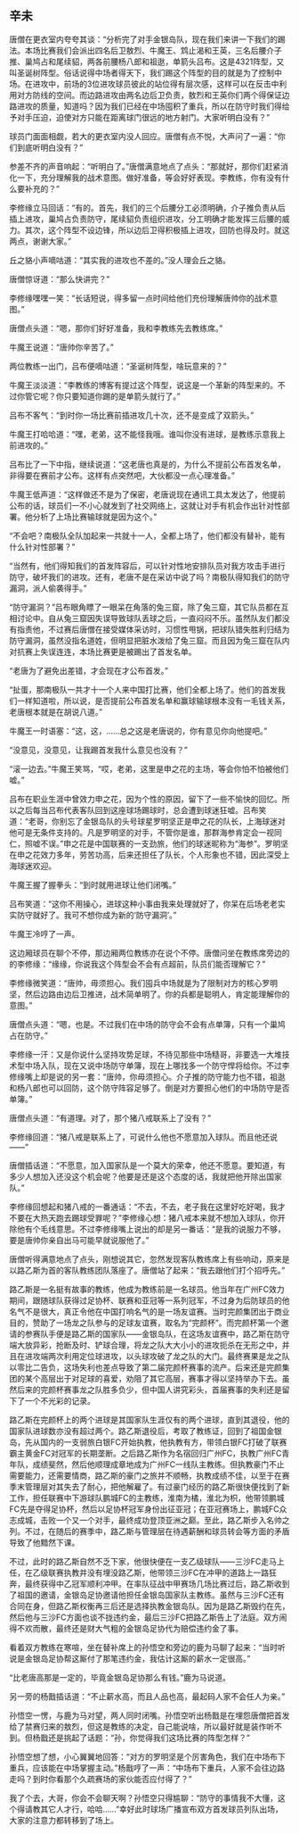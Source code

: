## 辛未

唐僧在更衣室内夸夸其谈：“分析完了对手金银岛队，现在我们来讲一下我们的踢法。本场比赛我们会派出四名后卫敖烈、牛魔王、鸩止渴和王英，三名后腰介子推、巢鸠占和尾续貂，两各前腰杨八郎和祖逖，单箭头吕布。这是4321阵型，又叫圣诞树阵型。俗话说得中场者得天下，我们踢这个阵型的目的就是为了控制中场。在进攻中，前场的3位进攻球员彼此的站位得有层次感，这样可以在反击中利用对方防线的空间。而边路进攻由两名边后卫负责，敖烈和王英你们两个得保证边路进攻的质量，知道吗？因为我们已经在中场囤积了重兵，所以在防守时我们得给予对手压迫，迫使对方只能在距离球门很远的地方射门。大家听明白没有？”

球员门面面相觑，若大的更衣室内没人回应。唐僧有点不悦，大声问了一遍：“你们到底听明白没有？”

参差不齐的声音响起：“听明白了。”唐僧满意地点了点头：“那就好，那你们赶紧消化一下，充分理解我的战术意图。做好准备，等会好好表现。李教练，你有没有什么要补充的？”

李修缘立马回话：“有的。首先，我们的三个后腰分工必须明确，介子推负责从后插上进攻，巢鸠占负责防守，尾续貂负责组织进攻，分工明确才能发挥三后腰的威力。其次，这个阵型不设边锋，所以边后卫得积极插上进攻，回防也得及时。就这两点，谢谢大家。”

丘之貉小声嘀咕道：“其实我的进攻也不差的。”没人理会丘之貉。

唐僧惊讶道：“那么快讲完？”

李修缘嘿嘿一笑：“长话短说，得多留一点时间给他们充份理解唐帅你的战术意图。”

唐僧点头道：“嗯，那你们好好准备，我和李教练先去教练席。”

牛魔王说道：“唐帅你辛苦了。”

两位教练一出门，吕布便嘀咕道：“圣诞树阵型，啥玩意来的？”

牛魔王淡淡道：“李教练的博客有提过这个阵型，说这是一个革新的阵型来的。不过你管它呢？你只要知道你踢的是单箭头就行了。”

吕布不客气：“到时你一场比赛前插进攻几十次，还不是变成了双箭头。”

牛魔王打哈哈道：“嘿，老弟，这不能怪我哦。谁叫你没有进球，是教练示意我上前进攻的。”

吕布比了一下中指，继续说道：“这老唐也真是的，为什么不提前公布首发名单，非得要在赛前才公布。这样有点突然吧，大伙都没一点心理准备。”

牛魔王低声道：“这样做还不是为了保密，老唐说现在通讯工具太发达了，他提前公布的话，球员们一不小心就发到了社交网络上，这就让对手有机会作出针对性部署。他分析了上场比赛输球就是因为这个。”

“不会吧？南极队全队加起来一共就十一人，全都上场了，他们都没有替补，能有什么针对性部署？”

“当然有，他们得知我们的首发阵容后，可以针对性地安排队员对我方攻击手进行防守，破坏我们的进攻。还有，老唐不是在采访中说了吗？南极队得知我们的防守漏洞，派人偷袭得手。”

“防守漏洞？”吕布眼角瞟了一眼呆在角落的兔三窟，除了兔三窟，其它队员都在互相讨论中。自从兔三窟因失误导致球队丢球之后，一直闷闷不乐。虽然队友们都没有指责他，不过赛后唐僧在接受媒体采访时，习惯性甩锅，把球队错失胜利归结为防守漏洞，虽然没指名道姓，但明显把脏水泼给了兔三窟。而且因为兔三窟在队内对抗赛上失误连连，本场比赛更是被踢出了首发名单。

“老唐为了避免出差错，才会现在才公布首发。”

“扯蛋，那南极队一共才十一个人来中国打比赛，他们全都上场了。他们的首发我们一样知道啦，所以说，是否提前公布首发名单和赢球输球根本没有一毛钱关系，老唐根本就是在胡说八道。”

牛魔王一时语塞：“这，这，……总之这是老唐说的，你有意见你向他提吧。”

“没意见，没意见，让我踢首发我什么意见也没有？”

“滚一边去。”牛魔王笑骂，“哎，老弟，这里是申之花的主场，等会你怕不怕被他们嘘。”

吕布在职业生涯中曾效力申之花，因为个性的原因，留下了一些不愉快的回忆。所以之后每当吕布代表客队回到这座球场踢球时，总会遭到球迷狂嘘。吕布笑道：“老哥，你别忘了金银岛队的头号球星罗明坚正是申之花的队长，上海球迷对他可是无条件支持的。凡是罗明坚的对手，不管你是谁，那群海参肯定会一视同仁，照嘘不误。”申之花是中国联赛的一支劲旅，他们的球迷昵称为“海参”。罗明坚在申之花效力多年，劳苦功高，后来还担任了队长，个人形象也不错，因此深受上海球迷欢迎。

牛魔王握了握拳头：“到时就用进球让他们闭嘴。”

吕布笑道：“这你不用操心，进球这种小事由我来处理就好了，你呆在后场老老实实防守就好了。我可不想你成为新的‘防守漏洞’。”

牛魔王冷哼了一声。

这边厢球员在聊个不停，那边厢两位教练亦在说个不停。唐僧问坐在教练席旁边的的李修缘：“缘缘，你说我这个阵型会不会有点超前，队员们能否理解它？”

李修缘微笑道：“唐帅，毋须担心。我们囤兵中场就是为了限制对方的核心罗明坚，然后边路由边后卫推进，战术简单明了。你的兵都是聪明人，肯定能理解你的意图。”

唐僧点头道：“嗯，也是。不过我们在中场的防守会不会有点单簿，只有一个巢鸠占在防守。”

李修缘一汗：又是你说什么坚持攻势足球，不待见那些中场糙哥，非要选一大堆技术型中场入队，现在又说中场防守单簿，现在上哪找多一个防守悍将给你。不过李修缘嘴上却是说的另一套：“唐帅，你毋须担心。介子推的防守能力也不错，祖逖和杨八郎也可以回防，这个防守阵容足够了。倒是对方要担心他们的中场防守是否单簿。”

唐僧点头道：“有道理。对了，那个猪八戒联系上了没有？”

李修缘回道：“猪八戒是联系上了，可说什么他也不愿意加入球队。而且他还说——”

唐僧插话道：“不愿意，加入国家队是一个莫大的荣幸，他还不愿意。要知道，有多少人想加入还没这个机会呢？他要是还是这个态度的话，我就把他开除出国家队。”

李修缘回想起和猪八戒的一番通话：“不去，不去，老子我在这里好吃好喝，我才不要在大热天跑去踢球受罪呢？”李修缘心想：猪八戒本来就不想加入球队，你开除他有个毛线意思。不过李修缘嘴上说出的却是另一番话：“是我的说服力不够，要是唐帅你亲自出马可能早就说服他了。”

唐僧听得满意地点了点头，刚想说其它，忽然发现客队教练席上有些响动，原来是以路乙斯为首的客队教练团队落座了。唐僧站了起来：“我去跟他们打个招呼先。”

路乙斯是一名挺有故事的教练，他成为教练前是一名球员。他当年在广州FC效力期间，跟随球队获得过足协杯、联赛和亚冠等一系列冠军，不过身为后防球员的他名气不是很大，真正令他在中国打响名气的是一场友谊赛。当时完颜集团出于商业目的，赞助了一场龙之队参与的足球友谊赛，取名为“完颜杯”。而完颜杯第一个邀请的参赛队手便是路乙斯的国家队——金银岛队，在这场友谊赛中，路乙斯在防守端大放异彩，抢断及时、铲球合理，将龙之队大大小小的进攻扼杀在无形之中，并且在进攻端两次利用定位球进攻，以头球攻破了龙之队的大门。最终赛果是龙之队以零比二告负，这场失利也差点导致了第二届完颜杯赛事的流产。后来还是完颜集团的某个高层出于对足球的喜爱，劝阻了其它高层，赛事才得以坚持举办下去。虽然后来的完颜杯赛事龙之队胜多负少，但中国人讲究彩头，首届赛事的失利还是留下了一个不光彩的记录。

路乙斯在完颜杯上的两个进球是其国家队生涯仅有的两个进球，直到其退役，他的国家队进球数亦没有超过两个。路乙斯退役后，考取了教练证，回到了祖国金银岛，先从国内的一支弱旅白银FC开始执教，他执教有方，带领白银FC打破了联赛霸主黄金FC对冠军的长期垄断。之后路乙斯作为名宿回归广州FC，执教广州FC青年队，成绩斐然，然后他顺理成章地成为广州FC一线队主教练。但执教豪门不止需要能力，还需要情商，路乙斯的豪门之旅并不顺畅，执教成绩不佳，以至于在赛季末管理层对其失去了耐心，把他解雇了。有过豪门经历的路乙斯很快便找到了新工作，担任联赛中下游球队鹏城FC的主教练，淮南为橘，淮北为枳，他带领鹏城FC先是夺得足协杯，然后以足协杯冠军身份出征亚冠；在亚冠赛场上，鹏城FC众志成城，击败一个又一个对手，最终成功登顶亚洲之巅。至此，路乙斯步入名帅之列。不过，在随后的赛季中，路乙斯与管理层在待遇薪酬和球员转会等方面的矛盾导致了他黯然下课。

不过，此时的路乙斯自然不乏下家，他很快便在一支乙级球队——三沙FC走马上任，在乙级联赛执教并没有埋没路乙斯，他带领三沙FC在冲甲的道路上一路狂奔，最终获得中乙冠军顺利冲甲。在率队征战中甲赛场几场比赛过后，路乙斯收到了祖国的邀请，金银岛足协邀请他担任金银岛国家队主教练。虽然与三沙FC还有合同在身，但路乙斯权衡再三后还是选择执教金银岛队。因为是路乙斯毁约在先，然后他与三沙FC方面也谈不拢违约金，最后三沙FC把路乙斯告上了法庭。双方闹得不欢而散，最终还是财大气粗的金银岛足协代为赔偿违约金了事。

看着双方教练在寒喧，坐在替补席上的孙悟空和旁边的鹿为马聊了起来：“当时听说是金银岛足协帮这厮付了那笔违约金，我估计这厮的薪水一定很高。”

“比老唐高那是一定的，毕竟金银岛足协那么有钱。”鹿为马说道。

另一旁的杨戬插话道：“不止薪水高，而且人品也高，最起码人家不会任人为亲。”

孙悟空一愣，与鹿为马对望，两人同时闭嘴。孙悟空听出杨戬是在埋怨唐僧把首发给了禁赛归来的敖烈，但这是教练的决定，自己能说啥，所以最好就是装作听不到。但杨戬还是挑起了话题：“孙，你觉得我们这场比赛的阵型怎样？”

孙悟空想了想，小心翼翼地回答：“对方的罗明坚是个厉害角色，我们在中场布下重兵，应该能在中场掌握主动。”杨戬哼了一声：“中场布下重兵，人家不会往边路走吗？到时你看那个久疏赛场的家伙能否应付得了？”

我了个去，大哥，你会不会聊天啊？孙悟空只得尴聊：“防守的事情我不大懂，这个得请教其它人才行，哈哈……”幸好此时球场广播宣布双方首发球员列队出场，大家的注意力都转移到了场上。
